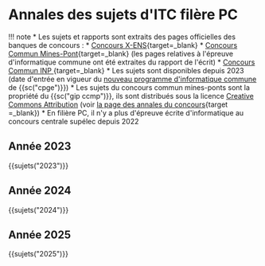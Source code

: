 # Annales des sujets d'ITC filère **PC**

!!! note
    * Les sujets et rapports sont extraits des pages officielles des banques de concours :
        * [Concours X-ENS](https://www.polytechnique.edu/admission-cycle-ingenieur/sujets-et-rapports){target=_blank}
        * [Concours Commun Mines-Pont](https://concoursminesponts.fr/annales/){target=_blank} (les pages  relatives à l'épreuve d'informatique commune ont été extraites du rapport de l'écrit)
        * [Concours Commun INP ](https://www.concours-commun-inp.fr/fr/epreuves/annales/annales-pc.html){target=_blank}
    * Les sujets sont disponibles depuis 2023 (date d'entrée en vigueur du [nouveau programme d'informatique commune](https://cache.media.education.gouv.fr/file/SPE1-MEN-MESRI-4-2-2021/27/2/spe774_annexe_1373272.pdf) de {{sc("cpge")}})
    * Les sujets du concours commun mines-ponts sont la propriété du {{sc("gip ccmp")}}, ils sont distribués sous la licence [Creative Commons Attribution](https://creativecommons.org/licenses/by-nc-nd/4.0/deed.fr) (voir [la page des annales du concours](https://concoursminesponts.fr/annales/){target =_blank})
    * En filière PC, il n'y a plus d'épreuve écrite d'informatique au concours centrale supélec depuis 2022


## Année 2023

{{sujets("2023")}}

## Année 2024

{{sujets("2024")}}

## Année 2025

{{sujets("2025")}}



